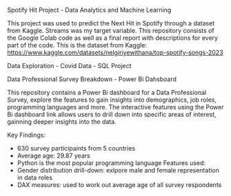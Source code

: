 Spotify Hit Project - Data Analytics and Machine Learning

This project was used to predict the Next Hit in Spotify through a dataset from Kaggle. Streams was my target variable. 
This repository consists of the Google Colab code as well as a final report with descriptions for every part of the code. 
This is the dataset from Kaggle: https://www.kaggle.com/datasets/nelgiriyewithana/top-spotify-songs-2023

Data Exploration - Covid Data - SQL Project

Data Professional Survey Breakdown - Power Bi Dahsboard

This repository contains a Power Bi dashboard for a Data Professional Survey, explore the features to gain insights into demographics, job roles, programming languages and more. The interactive features using the Power Bi dashboard link allows users to drill down into specific areas of interest, gainning deeper insights into the data.

Key Findings:
- 630 survey participaints from 5 countries
- Average age: 29.87 years
- Python is the most popular programming language
Features used:
- Gender distribution drill-down: exlpore male and female representation in data roles
- DAX measures: used to work out average age of all survey respondents
